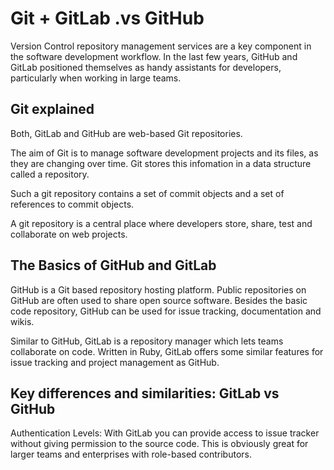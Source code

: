 # Git + GitLab .vs GitHub

Version Control repository management services are a key component in the software development workflow. In the last few years, GitHub and GitLab positioned themselves as handy assistants for developers, particularly when working in large teams.


## Git explained

Both, GitLab and GitHub are web-based Git repositories.

The aim of Git is to manage software development projects and its files, as they are changing over time. Git stores this infomation in a data structure called a repository.

Such a git repository contains a set of commit objects and a set of references to commit objects.

A git repository is a central place where developers store, share, test and collaborate on web projects.

## The Basics of GitHub and GitLab 

GitHub is a Git based repository hosting platform. Public repositories on GitHub are often used to share open source software. Besides the basic code repository, GitHub can be used for issue tracking, documentation and wikis.

Similar to GitHub, GitLab is a repository manager which lets teams collaborate on code. Written in Ruby, GitLab offers some similar features for issue tracking and project management as GitHub. 


## Key differences and similarities: GitLab vs GitHub 

Authentication Levels: With GitLab you can provide access to issue tracker without giving permission to the source code. This is obviously great for larger teams and enterprises with role-based contributors.


